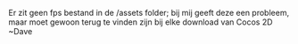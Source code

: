 Er zit geen fps bestand in de /assets folder; bij mij geeft deze een probleem, maar moet gewoon terug te vinden zijn bij elke download van Cocos 2D ~Dave